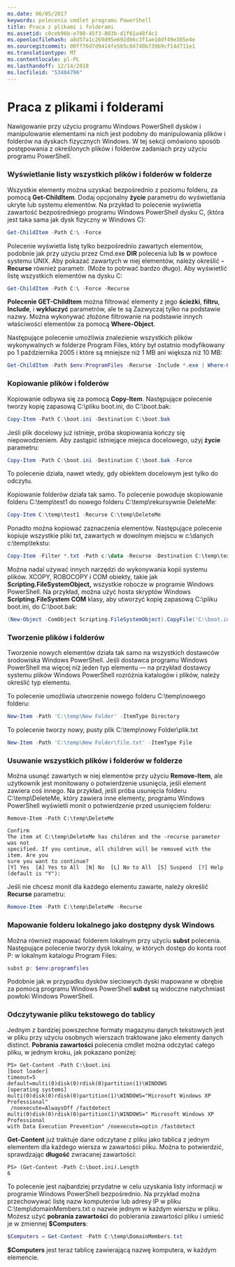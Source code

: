 ```yaml
---
ms.date: 06/05/2017
keywords: polecenia cmdlet programu PowerShell
title: Praca z plikami i folderami
ms.assetid: c0ceb96b-e708-45f3-803b-d1f61a48f4c1
ms.openlocfilehash: a8d57a1c269d95e692db6c3f1ae10df49e305e4e
ms.sourcegitcommit: 00ff76d7d9414fe585c04740b739b9cf14d711e1
ms.translationtype: MT
ms.contentlocale: pl-PL
ms.lasthandoff: 12/14/2018
ms.locfileid: "53404796"
---
```

# <a name="working-with-files-and-folders"></a>Praca z plikami i folderami

Nawigowanie przy użyciu programu Windows PowerShell dysków i manipulowanie elementami na nich jest podobny do manipulowania plików i folderów na dyskach fizycznych Windows. W tej sekcji omówiono sposób postępowania z określonych plików i folderów zadaniach przy użyciu programu PowerShell.

### <a name="listing-all-the-files-and-folders-within-a-folder"></a>Wyświetlanie listy wszystkich plików i folderów w folderze

Wszystkie elementy można uzyskać bezpośrednio z poziomu folderu, za pomocą **Get-ChildItem**. Dodaj opcjonalny **życie** parametru do wyświetlania ukryte lub systemu elementów. Na przykład to polecenie wyświetla zawartość bezpośredniego programu Windows PowerShell dysku C, (która jest taka sama jak dysk fizyczny w Windows C):

```powershell
Get-ChildItem -Path C:\ -Force
```

Polecenie wyświetla listę tylko bezpośrednio zawartych elementów, podobnie jak przy użyciu przez Cmd.exe **DIR** polecenia lub **ls** w powłoce systemu UNIX. Aby pokazać zawartych w niej elementów, należy określić **-Recurse** również parametr. (Może to potrwać bardzo długo). Aby wyświetlić listę wszystkich elementów na dysku C:

```powershell
Get-ChildItem -Path C:\ -Force -Recurse
```

**Polecenie GET-ChildItem** można filtrować elementy z jego **ścieżki**, **filtru**, **Include**, i **wykluczyć** parametrów, ale te są Zazwyczaj tylko na podstawie nazwy. Można wykonywać złożone filtrowanie na podstawie innych właściwości elementów za pomocą **Where-Object**.

Następujące polecenie umożliwia znalezienie wszystkich plików wykonywalnych w folderze Program Files, który był ostatnio modyfikowany po 1 października 2005 i które są mniejsze niż 1 MB ani większa niż 10 MB:

```powershell
Get-ChildItem -Path $env:ProgramFiles -Recurse -Include *.exe | Where-Object -FilterScript {($_.LastWriteTime -gt '2005-10-01') -and ($_.Length -ge 1mb) -and ($_.Length -le 10mb)}
```

### <a name="copying-files-and-folders"></a>Kopiowanie plików i folderów

Kopiowanie odbywa się za pomocą **Copy-Item**. Następujące polecenie tworzy kopię zapasową C:\\pliku boot.ini, do C:\\boot.bak:

```powershell
Copy-Item -Path C:\boot.ini -Destination C:\boot.bak
```

Jeśli plik docelowy już istnieje, próba skopiowania kończy się niepowodzeniem. Aby zastąpić istniejące miejsca docelowego, użyj **życie** parametru:

```powershell
Copy-Item -Path C:\boot.ini -Destination C:\boot.bak -Force
```

To polecenie działa, nawet wtedy, gdy obiektem docelowym jest tylko do odczytu.

Kopiowanie folderów działa tak samo. To polecenie powoduje skopiowanie folderu C:\\temp\\test1 do nowego folderu C:\\temp\\rekursywnie DeleteMe:

```powershell
Copy-Item C:\temp\test1 -Recurse C:\temp\DeleteMe
```

Ponadto można kopiować zaznaczenia elementów. Następujące polecenie kopiuje wszystkie pliki txt, zawartych w dowolnym miejscu w c:\\danych c:\\temp\\tekstu:

```powershell
Copy-Item -Filter *.txt -Path c:\data -Recurse -Destination C:\temp\text
```

Można nadal używać innych narzędzi do wykonywania kopii systemu plików. XCOPY, ROBOCOPY i COM obiekty, takie jak **Scripting.FileSystemObject,** wszystkie robocze w programie Windows PowerShell. Na przykład, można użyć hosta skryptów Windows **Scripting.FileSystem COM** klasy, aby utworzyć kopię zapasową C:\\pliku boot.ini, do C:\\boot.bak:

```powershell
(New-Object -ComObject Scripting.FileSystemObject).CopyFile('C:\boot.ini', 'C:\boot.bak')
```

### <a name="creating-files-and-folders"></a>Tworzenie plików i folderów

Tworzenie nowych elementów działa tak samo na wszystkich dostawców środowiska Windows PowerShell. Jeśli dostawca programu Windows PowerShell ma więcej niż jeden typ elementu — na przykład dostawcy systemu plików Windows PowerShell rozróżnia katalogów i plików, należy określić typ elementu.

To polecenie umożliwia utworzenie nowego folderu C:\\temp\\nowego folderu:

```powershell
New-Item -Path 'C:\temp\New Folder' -ItemType Directory
```

To polecenie tworzy nowy, pusty plik C:\\temp\\nowy Folder\\plik.txt

```powershell
New-Item -Path 'C:\temp\New Folder\file.txt' -ItemType File
```

### <a name="removing-all-files-and-folders-within-a-folder"></a>Usuwanie wszystkich plików i folderów w folderze

Można usunąć zawartych w niej elementów przy użyciu **Remove-Item**, ale użytkownik jest monitowany o potwierdzenie usunięcia, jeśli element zawiera coś innego. Na przykład, jeśli próba usunięcia folderu C:\\temp\\DeleteMe, który zawiera inne elementy, programu Windows PowerShell wyświetli monit o potwierdzenie przed usunięciem folderu:

```
Remove-Item -Path C:\temp\DeleteMe

Confirm
The item at C:\temp\DeleteMe has children and the -recurse parameter was not
specified. If you continue, all children will be removed with the item. Are you
sure you want to continue?
[Y] Yes  [A] Yes to All  [N] No  [L] No to All  [S] Suspend  [?] Help
(default is "Y"):
```

Jeśli nie chcesz monit dla każdego elementu zawarte, należy określić **Recurse** parametru:

```powershell
Remove-Item -Path C:\temp\DeleteMe -Recurse
```

### <a name="mapping-a-local-folder-as-a-windows-accessible-drive"></a>Mapowanie folderu lokalnego jako dostępny dysk Windows

Można również mapować folderem lokalnym przy użyciu **subst** polecenia. Następujące polecenie tworzy dysk lokalny, w których dostęp do konta root P: w lokalnym katalogu Program Files:

```powershell
subst p: $env:programfiles
```

Podobnie jak w przypadku dysków sieciowych dyski mapowane w obrębie za pomocą programu Windows PowerShell **subst** są widoczne natychmiast powłoki Windows PowerShell.

### <a name="reading-a-text-file-into-an-array"></a>Odczytywanie pliku tekstowego do tablicy

Jednym z bardziej powszechne formaty magazynu danych tekstowych jest w pliku przy użyciu osobnych wierszach traktowane jako elementy danych distinct. **Pobrania zawartości** polecenia cmdlet można odczytać całego pliku, w jednym kroku, jak pokazano poniżej:

```
PS> Get-Content -Path C:\boot.ini
[boot loader]
timeout=5
default=multi(0)disk(0)rdisk(0)partition(1)\WINDOWS
[operating systems]
multi(0)disk(0)rdisk(0)partition(1)\WINDOWS="Microsoft Windows XP Professional"
 /noexecute=AlwaysOff /fastdetect
multi(0)disk(0)rdisk(0)partition(1)\WINDOWS=" Microsoft Windows XP Professional
with Data Execution Prevention" /noexecute=optin /fastdetect
```

**Get-Content** już traktuje dane odczytane z pliku jako tablica z jednym elementem dla każdego wiersza w zawartości pliku. Można to potwierdzić, sprawdzając **długość** zwracanej zawartości:

```
PS> (Get-Content -Path C:\boot.ini).Length
6
```

To polecenie jest najbardziej przydatne w celu uzyskania listy informacji w programie Windows PowerShell bezpośrednio. Na przykład można przechowywać listę nazw komputerów lub adresy IP w pliku C:\\temp\\domainMembers.txt o nazwie jednym w każdym wierszu w pliku. Możesz użyć **pobrania zawartości** do pobierania zawartości pliku i umieść je w zmiennej **$Computers**:

```powershell
$Computers = Get-Content -Path C:\temp\DomainMembers.txt
```

**$Computers** jest teraz tablicę zawierającą nazwę komputera, w każdym elemencie.
